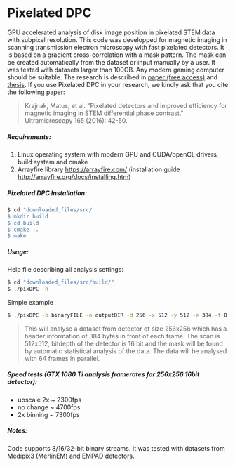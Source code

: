# Pixelated DPC 

GPU accelerated analysis of disk image position in pixelated STEM data with subpixel resolution. 
This code was developped for magnetic imaging in scanning transmission electron microscopy with fast pixelated detectors. It is based on a gradient cross-correlation with a mask pattern. The mask can be created automatically from the dataset or input  manually by a user. It was tested with datasets larger than 100GB. Any modern gaming computer should be suitable. The research is described in [paper (free access)](https://doi.org/10.1016/j.ultramic.2016.03.006) and  [thesis](http://theses.gla.ac.uk/7906/). If you use Pixelated DPC in your research, we kindly ask that you cite the following paper: 
> Krajnak, Matus, et al. "Pixelated detectors and improved efficiency for magnetic imaging in STEM differential phase contrast." Ultramicroscopy 165 (2016): 42-50.

##### Requirements: 

1. Linux operating system with modern GPU and CUDA/openCL drivers, build system and cmake
2. Arrayfire library https://arrayfire.com/ (installation guide http://arrayfire.org/docs/installing.htm)

##### Pixelated DPC Installation:

```bash
$ cd "downloaded_files/src/
$ mkdir build
$ cd build
$ cmake ..
$ make
```
##### Usage:
Help file describing all analysis settings:
```bash
$ cd "downloaded_files/src/build/"
$ ./pixDPC -h
```
Simple example
```bash
$ ./pixDPC -b binaryFILE -o outputDIR -d 256 -x 512 -y 512 -e 384 -f 0 -a 16 -p 64 -A
```
> This will analyse a dataset from detector of size 256x256 which has a header information of 384 bytes in front of each frame. The scan is 512x512, bitdepth of the detector is 16 bit and the mask will be found by automatic statistical analysis of the data. The data will be analysed with 64 frames in parallel.

##### Speed tests (GTX 1080 Ti analysis framerates for 256x256 16bit detector):
- upscale 2x ~ 2300fps
- no change ~ 4700fps
- 2x binning ~ 7300fps

##### Notes:

Code supports 8/16/32-bit binary streams. It was tested with datasets from Medipix3 (MerlinEM) and EMPAD detectors.
